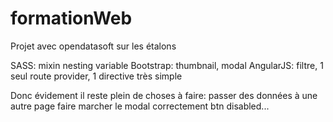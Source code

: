 ﻿formationWeb
============

Projet avec opendatasoft sur les étalons

SASS: mixin nesting variable
Bootstrap: thumbnail, modal
AngularJS: filtre, 1 seul route provider, 1 directive très simple

Donc évidement il reste plein de choses à faire: 
passer des données à une autre page
faire marcher le modal correctement
btn disabled...
